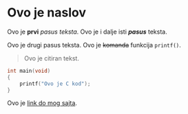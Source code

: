 # Ovo je naslov

Ovo je **prvi** *pasus* _teksta_.
Ovo je i dalje isti ***pasus*** teksta.

Ovo je drugi pasus teksta. Ovo je ~~komanda~~ funkcija `printf()`.

> Ovo je citiran tekst.

```c
int main(void)
{
    printf("Ovo je C kod");
}
```

Ovo je [link do mog sajta](http://www.radlovacki.com/).

